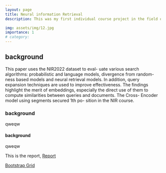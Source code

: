 ```yaml
---
layout: page
title: Neural information Retrieval 
description: This was my first individual course project in the field of NLP. Fortunately, my model performed best in the Neural information Retrieval course offered in 2022 at the University of Copenhagen.

img: assets/img/12.jpg
importance: 1
# category:
---
```



## background
This paper uses the NIR2022 dataset to eval- uate various search algorithms: probabilistic and language models, divergence from random- ness based models and neural retrieval models. In addition, query expansion techniques are used to improve effectiveness. The findings highlight the merit of embeddings, especially the direct use of them to compute similarities between queries and documents. The Cross- Encoder model using segments secured 1th po- sition in the NIR course.
### background

qweqw
#### background
qweqw

This is the report, <a href="https://github.com/yuqinzhou9/course-neural_information_retrieval/blob/main/NIR%20report.pdf">Report</a>


<a href="https://getbootstrap.com/docs/4.4/layout/grid/">Bootstrap Grid</a>
